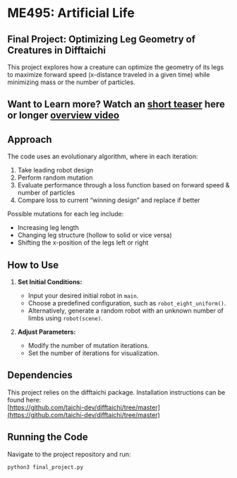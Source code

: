 # ME495: Artificial Life

## Final Project: Optimizing Leg Geometry of Creatures in Difftaichi

This project explores how a creature can optimize the geometry of its legs to maximize forward speed (x-distance traveled in a given time) while minimizing mass or the number of particles.  



## Want to Learn more? Watch an [short teaser](https://youtu.be/b_BKzIsnkz4) here or longer [overview video](https://youtu.be/kpFvqybfe1o)


## Approach  

The code uses an evolutionary algorithm, where in each iteration:  
1. Take leading robot design 
2. Perform random mutation 
3. Evaluate performance through a loss function based on forward speed & number of particles
4. Compare loss to current “winning design” and replace if better 
 

Possible mutations for each leg include:  
- Increasing leg length  
- Changing leg structure (hollow to solid or vice versa)  
- Shifting the x-position of the legs left or right  

## How to Use  

1. **Set Initial Conditions:**  
   - Input your desired initial robot in `main`.  
   - Choose a predefined configuration, such as `robot_eight_uniform()`.  
   - Alternatively, generate a random robot with an unknown number of limbs using `robot(scene)`.  

2. **Adjust Parameters:**  
   - Modify the number of mutation iterations.  
   - Set the number of iterations for visualization.  

## Dependencies  

This project relies on the difftaichi package. Installation instructions can be found here:  
[https://github.com/taichi-dev/difftaichi/tree/master](https://github.com/taichi-dev/difftaichi/tree/master)  

## Running the Code  

Navigate to the project repository and run:  

```bash
python3 final_project.py

